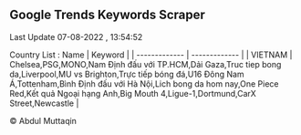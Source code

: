 

## Google Trends Keywords Scraper 
 
Last Update 07-08-2022 , 13:54:52

Country List :
 Name  | Keyword |
| ------------- | ------------- |
| VIETNAM | Chelsea,PSG,MONO,Nam Định đấu với TP.HCM,Dải Gaza,Truc tiep bong da,Liverpool,MU vs Brighton,Trực tiếp bóng đá,U16 Đông Nam Á,Tottenham,Bình Định đấu với Hà Nội,Lich bong da hom nay,One Piece Red,Kết quả Ngoại hạng Anh,Big Mouth 4,Ligue-1,Dortmund,CarX Street,Newcastle |



© Abdul Muttaqin 
